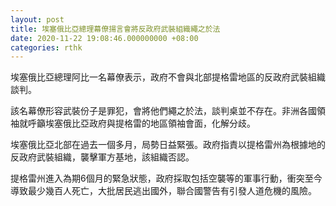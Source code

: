 ```yaml
---
layout: post
title: 埃塞俄比亞總理幕僚揚言會將反政府武裝組織繩之於法
date: 2020-11-22 19:08:46.000000000 +08:00
categories: rthk
---
```


埃塞俄比亞總理阿比一名幕僚表示，政府不會與北部提格雷地區的反政府武裝組織談判。

該名幕僚形容武裝份子是罪犯，會將他們繩之於法，談判桌並不存在。非洲各國領袖就呼籲埃塞俄比亞政府與提格雷的地區領袖會面，化解分歧。

埃塞俄比亞北部在過去一個多月，局勢日益緊張。政府指責以提格雷州為根據地的反政府武裝組織，襲擊軍方基地，該組織否認。

提格雷州進入為期6個月的緊急狀態，政府採取包括空襲等的軍事行動，衝突至今導致最少幾百人死亡，大批居民逃出國外，聯合國警告有引發人道危機的風險。
